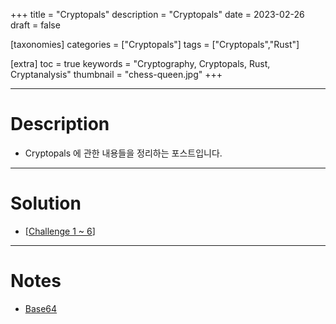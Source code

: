 +++
title = "Cryptopals"
description = "Cryptopals"
date = 2023-02-26
draft = false

[taxonomies]
categories = ["Cryptopals"]
tags = ["Cryptopals","Rust"]

[extra]
toc = true
keywords = "Cryptography, Cryptopals, Rust, Cryptanalysis"
thumbnail = "chess-queen.jpg"
+++

---

# Description

- Cryptopals 에 관한 내용들을 정리하는 포스트입니다.

---

# Solution

- [[Challenge 1 ~ 6](@/cryptopals/ch1to6.md)]

---

# Notes

- [Base64](@/cryptopals/Base64.md)
